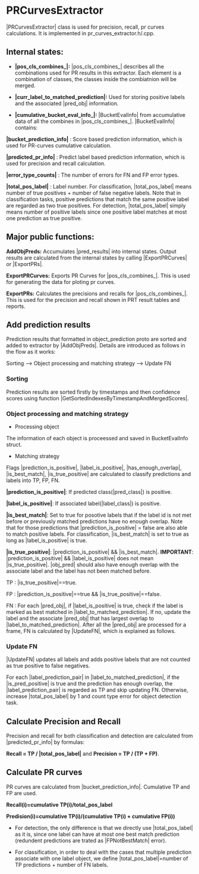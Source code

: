 # PRCurvesExtractor
|PRCurvesExtractor| class is used for precision, recall, pr curves calculations. 
It is implemented in pr_curves_extractor.h/.cpp.

## Internal states:

* **|pos_cls_combines_|:** |pos_cls_combines_| describes all the combinations used for PR results in this extractor. Each element is a combination of classes, the classes inside the combiatnion will be merged.

* **|curr_label_to_matched_prediction|:** Used for storing positive labels and the associated |pred_obj| information.

* **|cumulative_bucket_eval_info_|:** |BucketEvalInfo| from accumulative data of all the combines in |pos_cls_combines_|. |BucketEvalInfo| contains:

**|bucket_prediction_info|** : Score based prediction information, which is used for  PR-curves cumulative calculation.

**|predicted_pr_info|** : Predict label based prediction information, which is used for precision and recall calculation.

**|error_type_counts|** : The number of errors for FN and FP error types.

**|total_pos_label|** : Label number. For classification, |total_pos_label| means number of true positives + number of false negative labels. Note that in classification tasks, positive predictions that match the same positive label are regarded as two true positives. For detection, |total_pos_label| simply means number of positive labels since one positive label matches at most one prediction as true positive.

## Major public functions:

**AddObjPreds:** Accumulates |pred_results| into internal states. Output results are calculated from the internal states by calling |ExportPRCurves| or |ExportPRs|.

**ExportPRCurves:** Exports PR Curves for |pos_cls_combines_|. This is used for generating the data for ploting pr curves.

**ExportPRs:** Calculates the precisions and recalls for |pos_cls_combines_|. This is used for the precision and recall shown in PRT result tables and reports.

## Add prediction results
Prediction results that formatted in object_prediction proto are sorted and added to extractor by |AddObjPreds|. Details are introduced as follows in the flow as it works: 

Sorting --> Object processing and matching strategy --> Update FN

### Sorting
Prediction results are sorted firstly by timestamps and then confidence scores using function |GetSortedIndexesByTimestampAndMergedScores|.

### Object processing and matching strategy
* Processing object

The information of each object is proceessed and saved in BucketEvalInfo struct.

* Matching strategy

Flags |prediction_is_positive|, |label_is_positive|, |has_enough_overlap|, |is_best_match|, |is_true_positive| are calculated to classify predictions and labels into TP, FP, FN.

**|prediction_is_positive|**: If predicted class(|pred_class|) is positive.

**|label_is_positive|**: If associated label(|label_class|) is positive.

**|is_best_match|**: Set to true for posotive labels that if the label id is not met before or previously matched predictions have no enough overlap. Note that for those predictions that |prediction_is_positive| = false are also able to match positive labels. For classification, |is_best_match| is set to true as long as |label_is_positive| is true.

**|is_true_positive|**: |prediction_is_positive| && |is_best_match|. **IMPORTANT**: |prediction_is_positive| && |label_is_positive| does not mean |is_true_positive|. |obj_pred| should also have enough overlap with the associate label and the label has not been matched before.

TP : |is_true_positive|==true.

FP : |prediction_is_positive|==true && |is_true_positive|==false.

FN : For each |pred_obj|, if |label_is_positive| is true, check if the label is marked as best matched in |label_to_matched_prediction|. If no, update the label and the associate |pred_obj| that has largest overlap to |label_to_matched_prediction|. After all the |pred_obj| are processed for a frame, FN is calculated by |UpdateFN|, which is explained as follows.

### Update FN
|UpdateFN| updates all labels and adds positive labels that are not counted as true positive to false negatives. 

For each |label_prediction_pair| in |label_to_matched_prediction|, if the |is_pred_positive| is true and the prediction has enough overlap, the |label_prediction_pair| is regarded as TP and skip updating FN. Otherwise, increase |total_pos_label| by 1 and count type error for object detection task.

## Calculate Precision and Recall
Precision and recall for both classification and detection are calculated from |predicted_pr_info| by formulas:

**Recall = TP / |total_pos_label|** and **Precision = TP / (TP + FP)**.

## Calculate PR curves
PR curves are calculated from |bucket_prediction_info|. Cumulative TP and FP are used.

**Recall(i)=cumulative TP(i)/total_pos_label**

**Predision(i)=cumulative TP(i)/(cumulative TP(i) + cumulative FP(i))**

* For detection, the only difference is that we directly use |total_pos_label| as it is, since one label can have at most one best match prediction (redundent predictions are trated as |FPNotBestMatch| error).

* For classification, in order to deal with the cases that multiple prediction associate with one label object, we define |total_pos_label|=number of TP predictions + number of FN labels. 
